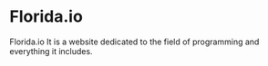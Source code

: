 # Florida.io
Florida.io It is a website dedicated to the field of programming and everything it includes.
